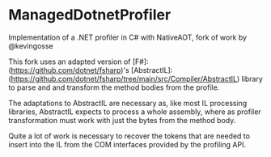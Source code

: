 # ManagedDotnetProfiler

Implementation of a .NET profiler in C# with NativeAOT, fork of work by @kevingosse

This fork uses an adapted version of [F#]:(https://github.com/dotnet/fsharp)'s 
[AbstractIL]:(https://github.com/dotnet/fsharp/tree/main/src/Compiler/AbstractIL) library to 
parse and and transform the method bodies from the profile.

The adaptations to AbstractIL are necessary as, like most IL processing libraries, AbstractIL 
expects to process a whole assembly, where as profiler transformation must work with just the 
bytes from the method body.

Quite a lot of work is necessary to recover the tokens that are needed to insert into the IL
from the COM interfaces provided by the profiling API.
